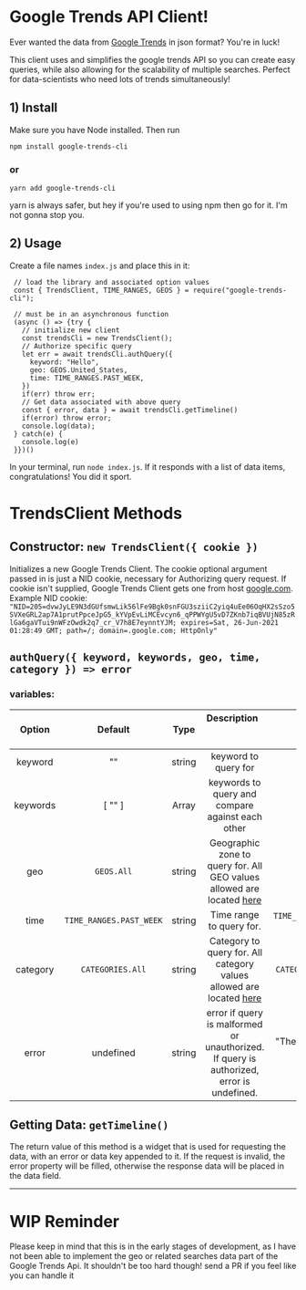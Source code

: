 # Google Trends API Client!
Ever wanted the data from [Google Trends](https://trends.google.com/trends/explore) in json format? You're in luck! 

This client uses and simplifies the google trends API so you can create easy queries, while also allowing for the scalability of multiple searches. Perfect for data-scientists who need lots of trends simultaneously!

## 1) Install
Make sure you have Node installed. Then run

    npm install google-trends-cli
  
### or

    yarn add google-trends-cli

yarn is always safer, but hey if you're used to using npm then go for it. I'm not gonna stop you.

## 2) Usage 
Create a file names `index.js` and place this in it:

     // load the library and associated option values
     const { TrendsClient, TIME_RANGES, GEOS } = require("google-trends-cli");
     
     // must be in an asynchronous function
     (async () => {try {
       // initialize new client
       const trendsCli = new TrendsClient();
       // Authorize specific query
       let err = await trendsCli.authQuery({
         keyword: "Hello",
         geo: GEOS.United_States,
         time: TIME_RANGES.PAST_WEEK,
       })
       if(err) throw err;
       // Get data associated with above query
       const { error, data } = await trendsCli.getTimeline()
       if(error) throw error;
       console.log(data);
     } catch(e) {
       console.log(e)
     }})()

In your terminal, run `node index.js`. If it responds with a list of data items, congratulations! You did it sport.

# TrendsClient Methods

## Constructor: `new TrendsClient({ cookie })`

Initializes a new Google Trends Client. The cookie optional argument passed in is just a NID cookie, necessary for Authorizing query request. If cookie isn't supplied, Google Trends Client gets one from host [google.com](googl.com).
Example NID cookie: `"NID=205=dvwJyLE9N3dGUfsmwLik56lFe9Bgk0snFGU3sziiC2yiq4uEe06OqHX2sSzo5SVXeGRL2ap7A1prutPpceJpG5_kYVpEvLiMCEvcyn6_qPPWYgU5vD7ZKnb7iqBVUjN85zRlGa6gaVTui9nWFzOwdk2q7_cr_V7h8E7eynntYJM; expires=Sat, 26-Jun-2021 01:28:49 GMT; path=/; domain=.google.com; HttpOnly"`

## `authQuery({ keyword, keywords, geo, time, category }) => error` 
### variables:
| Option   | Default                 | Type    |  Description &nbsp; &nbsp; &nbsp; &nbsp; &nbsp; &nbsp; &nbsp; &nbsp; &nbsp; &nbsp; &nbsp; &nbsp; &nbsp; &nbsp; &nbsp; &nbsp; | Example |
|:--------:|:-----------------------:|:-------:|:----------------------:|:-------------:|
| keyword  | ""                      | string  | keyword to query for   | "Hello" |
| keywords | [ "" ]                  | Array   | keywords to query and compare against each other | [ "Hello", "Hi" ] |
| geo      | `GEOS.All`              | string  | Geographic zone to query for. All GEO values allowed are located [here](/templating/geos.txt) | `GEOS.United_States` | 
| time     | `TIME_RANGES.PAST_WEEK` | string  | Time range to query for. | `TIME_RANGES.CUSTOM("11/24/20", "12/24/20")` |
| category | `CATEGORIES.All`        | string  | Category to query for. All category values allowed are located [here](/templating/categories.txt) | `CATEGORIES.Arts_Entertainment` |
| error    | undefined               | string  | error if query is malformed or unauthorized. If query is authorized, error is undefined. | "The server cannot process the request because it is malformed." |


## Getting Data: `getTimeline()`
  The return value of this method is a widget that is used for requesting the data, with an error or data key appended to it. If the request is invalid, the error property will be filled, otherwise the response data will be placed in the data field.

---

# WIP Reminder
Please keep in mind that this is in the early stages of development, as I have not been able to implement the geo or related searches data part of the Google Trends Api. It shouldn't be too hard though! send a PR if you feel like you can handle it 